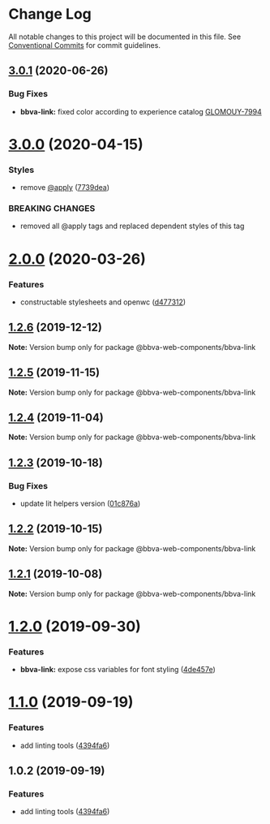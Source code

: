 # Change Log

All notable changes to this project will be documented in this file.
See [Conventional Commits](https://conventionalcommits.org) for commit guidelines.

## [3.0.1](http://globaldevtools.bbva.com:7999/bbva_global_ui_studio_web_components/bbva-web-components-app/compare/@bbva-web-components/bbva-link@3.0.0...@bbva-web-components/bbva-link@3.0.1) (2020-06-26)

### Bug Fixes

- **bbva-link:** fixed color according to experience catalog [GLOMOUY-7994](<[29e12e4](http://globaldevtools.bbva.com:7999/bbva_global_ui_studio_web_components/bbva-web-components-app/commits/29e12e4255a2df9876d65d5ff7f07fba85dfcc07)>)

# [3.0.0](http://globaldevtools.bbva.com:7999/bbva_global_ui_studio_web_components/bbva-web-components-app/compare/@bbva-web-components/bbva-link@2.0.0...@bbva-web-components/bbva-link@3.0.0) (2020-04-15)

### Styles

- remove [@apply](http://globaldevtools.bbva.com:7999/apply) ([7739dea](http://globaldevtools.bbva.com:7999/bbva_global_ui_studio_web_components/bbva-web-components-app/commits/7739dea728bc8e90ac1d596b53911779e5fd1a04))

### BREAKING CHANGES

- removed all @apply tags and replaced dependent styles of this tag

# [2.0.0](http://globaldevtools.bbva.com:7999/bbva_global_ui_studio_web_components/bbva-web-components-app/compare/@bbva-web-components/bbva-link@1.2.6...@bbva-web-components/bbva-link@2.0.0) (2020-03-26)

### Features

- constructable stylesheets and openwc ([d477312](http://globaldevtools.bbva.com:7999/bbva_global_ui_studio_web_components/bbva-web-components-app/commits/d4773124f5a6ecda53e0e4d935bc988591f6c451))

## [1.2.6](http://globaldevtools.bbva.com:7999/bbva_global_ui_studio_web_components/bbva-web-components/compare/@bbva-web-components/bbva-link@1.2.5...@bbva-web-components/bbva-link@1.2.6) (2019-12-12)

**Note:** Version bump only for package @bbva-web-components/bbva-link

## [1.2.5](http://globaldevtools.bbva.com:7999/bbva_global_ui_studio_web_components/bbva-web-components/compare/@bbva-web-components/bbva-link@1.2.4...@bbva-web-components/bbva-link@1.2.5) (2019-11-15)

**Note:** Version bump only for package @bbva-web-components/bbva-link

## [1.2.4](http://globaldevtools.bbva.com:7999/bbva_global_ui_studio_web_components/bbva-web-components/compare/@bbva-web-components/bbva-link@1.2.3...@bbva-web-components/bbva-link@1.2.4) (2019-11-04)

**Note:** Version bump only for package @bbva-web-components/bbva-link

## [1.2.3](http://globaldevtools.bbva.com:7999/cellscataloggovernance/bbva-web-components-fork/compare/@bbva-web-components/bbva-link@1.2.2...@bbva-web-components/bbva-link@1.2.3) (2019-10-18)

### Bug Fixes

- update lit helpers version ([01c876a](http://globaldevtools.bbva.com:7999/cellscataloggovernance/bbva-web-components-fork/commits/01c876aa84cfe98b6abbd2379127ad84df6a6cf4))

## [1.2.2](http://globaldevtools.bbva.com:7999/cellscataloggovernance/bbva-web-components-fork/compare/@bbva-web-components/bbva-link@1.2.1...@bbva-web-components/bbva-link@1.2.2) (2019-10-15)

**Note:** Version bump only for package @bbva-web-components/bbva-link

## [1.2.1](http://globaldevtools.bbva.com:7999/cellscataloggovernance/bbva-web-components-fork/compare/@bbva-web-components/bbva-link@1.2.0...@bbva-web-components/bbva-link@1.2.1) (2019-10-08)

**Note:** Version bump only for package @bbva-web-components/bbva-link

# [1.2.0](http://globaldevtools.bbva.com:7999/bbva_global_ui_studio_web_components/bbva-web-components/compare/@bbva-web-components/bbva-link@1.1.0...@bbva-web-components/bbva-link@1.2.0) (2019-09-30)

### Features

- **bbva-link:** expose css variables for font styling ([4de457e](http://globaldevtools.bbva.com:7999/bbva_global_ui_studio_web_components/bbva-web-components/commits/4de457e))

# [1.1.0](http://globaldevtools.bbva.com:7999/cellscataloggovernance/bbva-web-components-fork/compare/@bbva-web-components/bbva-link@1.0.2...@bbva-web-components/bbva-link@1.1.0) (2019-09-19)

### Features

- add linting tools ([4394fa6](https://globaldevtools.bbva.com/bitbucket/projects/bbva_global_ui_studio_web_components/repos/bbva-web-components/commits/4394fa6))

## 1.0.2 (2019-09-19)

### Features

- add linting tools ([4394fa6](https://globaldevtools.bbva.com/bitbucket/projects/bbva_global_ui_studio_web_components/repos/bbva-web-components/commits/4394fa6))

